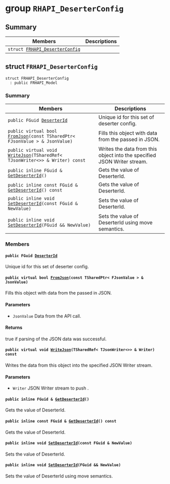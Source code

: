 # group `RHAPI_DeserterConfig` <a id="group__RHAPI__DeserterConfig"></a>

## Summary

 Members                        | Descriptions                                
--------------------------------|---------------------------------------------
`struct `[`FRHAPI_DeserterConfig`](#structFRHAPI__DeserterConfig) | 

## struct `FRHAPI_DeserterConfig` <a id="structFRHAPI__DeserterConfig"></a>

```
struct FRHAPI_DeserterConfig
  : public FRHAPI_Model
```

### Summary

 Members                        | Descriptions                                
--------------------------------|---------------------------------------------
`public FGuid `[`DeserterId`](#structFRHAPI__DeserterConfig_1a42bd72546bd60dd7b5b6074e2e7e81a9) | Unique id for this set of deserter config.
`public virtual bool `[`FromJson`](#structFRHAPI__DeserterConfig_1ab950edf6f534fd2b2ef88f7b2568f116)`(const TSharedPtr< FJsonValue > & JsonValue)` | Fills this object with data from the passed in JSON.
`public virtual void `[`WriteJson`](#structFRHAPI__DeserterConfig_1a4c6d6628ce9e99d9c9f1fc03121bfa51)`(TSharedRef< TJsonWriter<>> & Writer) const` | Writes the data from this object into the specified JSON Writer stream.
`public inline FGuid & `[`GetDeserterId`](#structFRHAPI__DeserterConfig_1abef8c3d4985a16c1eb40d4201d8c2936)`()` | Gets the value of DeserterId.
`public inline const FGuid & `[`GetDeserterId`](#structFRHAPI__DeserterConfig_1a190a0c787e262b1567635044f20f93b5)`() const` | Gets the value of DeserterId.
`public inline void `[`SetDeserterId`](#structFRHAPI__DeserterConfig_1af62955f81dcc7402a4966c62fc7951d0)`(const FGuid & NewValue)` | Sets the value of DeserterId.
`public inline void `[`SetDeserterId`](#structFRHAPI__DeserterConfig_1a96294d315340ed2d4e916c1cea93aa08)`(FGuid && NewValue)` | Sets the value of DeserterId using move semantics.

### Members

#### `public FGuid `[`DeserterId`](#structFRHAPI__DeserterConfig_1a42bd72546bd60dd7b5b6074e2e7e81a9) <a id="structFRHAPI__DeserterConfig_1a42bd72546bd60dd7b5b6074e2e7e81a9"></a>

Unique id for this set of deserter config.

#### `public virtual bool `[`FromJson`](#structFRHAPI__DeserterConfig_1ab950edf6f534fd2b2ef88f7b2568f116)`(const TSharedPtr< FJsonValue > & JsonValue)` <a id="structFRHAPI__DeserterConfig_1ab950edf6f534fd2b2ef88f7b2568f116"></a>

Fills this object with data from the passed in JSON.

#### Parameters
* `JsonValue` Data from the API call.

#### Returns
true if parsing of the JSON data was successful.

#### `public virtual void `[`WriteJson`](#structFRHAPI__DeserterConfig_1a4c6d6628ce9e99d9c9f1fc03121bfa51)`(TSharedRef< TJsonWriter<>> & Writer) const` <a id="structFRHAPI__DeserterConfig_1a4c6d6628ce9e99d9c9f1fc03121bfa51"></a>

Writes the data from this object into the specified JSON Writer stream.

#### Parameters
* `Writer` JSON Writer stream to push .

#### `public inline FGuid & `[`GetDeserterId`](#structFRHAPI__DeserterConfig_1abef8c3d4985a16c1eb40d4201d8c2936)`()` <a id="structFRHAPI__DeserterConfig_1abef8c3d4985a16c1eb40d4201d8c2936"></a>

Gets the value of DeserterId.

#### `public inline const FGuid & `[`GetDeserterId`](#structFRHAPI__DeserterConfig_1a190a0c787e262b1567635044f20f93b5)`() const` <a id="structFRHAPI__DeserterConfig_1a190a0c787e262b1567635044f20f93b5"></a>

Gets the value of DeserterId.

#### `public inline void `[`SetDeserterId`](#structFRHAPI__DeserterConfig_1af62955f81dcc7402a4966c62fc7951d0)`(const FGuid & NewValue)` <a id="structFRHAPI__DeserterConfig_1af62955f81dcc7402a4966c62fc7951d0"></a>

Sets the value of DeserterId.

#### `public inline void `[`SetDeserterId`](#structFRHAPI__DeserterConfig_1a96294d315340ed2d4e916c1cea93aa08)`(FGuid && NewValue)` <a id="structFRHAPI__DeserterConfig_1a96294d315340ed2d4e916c1cea93aa08"></a>

Sets the value of DeserterId using move semantics.


